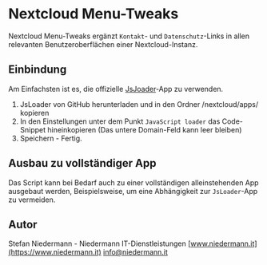 # Nextcloud Menu-Tweaks

Nextcloud Menu-Tweaks ergänzt `Kontakt`- und `Datenschutz`-Links in allen relevanten Benutzeroberflächen einer Nextcloud-Instanz.

## Einbindung

Am Einfachsten ist es, die offizielle [JsJoader](https://github.com/nextcloud/jsloader)-App zu verwenden.

1. JsLoader von GitHub herunterladen und in den Ordner /nextcloud/apps/ kopieren
2. In den Einstellungen unter dem Punkt `JavaScript loader` das Code-Snippet hineinkopieren (Das untere Domain-Feld kann leer bleiben)
3. Speichern - Fertig.

## Ausbau zu vollständiger App

Das Script kann bei Bedarf auch zu einer vollständigen alleinstehenden App ausgebaut werden, Beispielsweise, um eine Abhängigkeit zur `JsLoader`-App zu vermeiden.

## Autor

Stefan Niedermann - Niedermann IT-Dienstleistungen
[www.niedermann.it](https://www.niedermann.it)
info@niedermann.it
